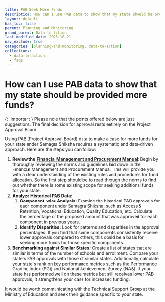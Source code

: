 ```yaml
---
title: PAB Seek More Funds
description: How can I use PAB data to show that my state should be provided more funds?
layout: default
has_toc: false
parent: Planning and Monitoring
grand_parent: Data to Action
last_modified_date: 2023-10-21
nav_exclude: true
categories: [planning-and-monitoring, data-to-action]
collections:
  - data-to-action
  - faqs
---
```


# How can I use PAB data to show that my state should be provided more funds?

{: .important }
Please note that the points offered below are just suggestions. The final decision for approval rests entirely on the Project Approval Board.

Using PAB (Project Approval Board) data to make a case for more funds for your state under Samagra Shiksha requires a systematic and data-driven approach. Here are the steps you can follow:

1. **Review the** [**Financial Management and Procurement Manual**](https://dsel.education.gov.in/sites/default/files/update/fmp.pdf): Begin by thoroughly reviewing the norms and guidelines laid down in the Financial Management and Procurement Manual. This will provide you with a clear understanding of the existing rules and procedures for fund allocation. So the first step should be to read through the norms to find out whether there is some existing scope for seeking additional funds for your state.
2. **Analyze Historical PAB Data:**
    1. **Component-wise Analysis:** Examine the historical PAB approvals for each component under Samagra Shiksha, such as Access & Retention, Vocational Education, Quality Education, etc. Calculate the percentage of the proposed amount that was approved for each component in previous years.
    2. **Identify Disparities:** Look for patterns and disparities in the approval percentages. If you find that some components consistently receive lower approvals compared to others, this could be a basis for seeking more funds for those specific components.
3. **Benchmarking against Similar States:** Create a list of states that are similar in terms of the number of schools and enrollment. Compare your state's PAB approvals with those of similar states. Additionally, calculate your state's rank on key performance metrics such as the Performance Grading Index (PGI) and National Achievement Survey (NAS). If your state has performed well on these metrics but still receives lower PAB approvals, it strengthens your case for increased funding.

It would be worth communicating with the Technical Support Group at the Ministry of Education and seek their guidance specific to your state.
